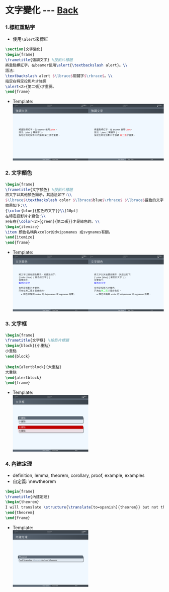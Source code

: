 # 文字變化 --- [Back](https://github.com/Wilhelmine21/LaTeX-Beamer-PPT#how-to-create-a-ppt-using-latex)
### 1.標紅重點字
* 使用`\alert`來標紅
```Latex
\section{文字變化}
\begin{frame}
\frametitle{強調文字} %投影片標題
將重點標紅字，在beamer使用\alert{\textbackslash alert}。\\ 
語法:
\textbackslash alert $\lbrace$關鍵字$\rbrace$。\\ 
指定在特定投影片才強調  
\alert<2>{第二張}才重要。  
\end{frame}
```
* Template:
    </br><img src="./img/tmp_page614.png" width="50%" height="50%"/><img src="./img/tmp_page615.png" width="50%" height="50%"/></br>
### 2. 文字顏色
```Latex
\begin{frame}
\frametitle{文字顏色} %投影片標題
將文字以其他顏色顯示，其語法如下:\\
$\lbrace$\textbackslash color $\lbrace$blue$\rbrace$ $\lbrace$藍色的文字$\rbrace$ $\rbrace$\\
效果如下:\\
{\color{blue}{藍色的文字}}\\[10pt]
在特定投影片才變色:\\
只有在{\color<2>{green}{第二張}}才是綠色的。\\
\begin{itemize}
\item 顏色名稱與xcolor的dvipsnames 或svgnames有關。
\end{itemize}
\end{frame}
```
* Template:
    </br><img src="./img/tmp_page716.png" width="50%" height="50%"/><img src="./img/tmp_page717.png" width="50%" height="50%"/></br>
### 3. 文字框
```Latex
\begin{frame}
\frametitle{文字框} %投影片標題
\begin{block}{小重點}
小重點
\end{block}

\begin{alertblock}{大重點}
大重點
\end{alertblock}
\end{frame}
```
* Template:
    </br><img src="./img/tmp_page818.png" width="50%" height="50%"/></br>

### 4. 內建定理
* definition, lemma, theorem, corollary, proof, example, examples
* 自定義: \newtheorem
```Latex
\begin{frame}
\frametitle{內建定理}
\begin{theorem}
I will translate \structure{\translate[to=spanish]{theorem}} but not theorem
\end{theorem}
\end{frame}
```
* Template:
    </br><img src="./img/tmp_page919.png" width="50%" height="50%"/></br>